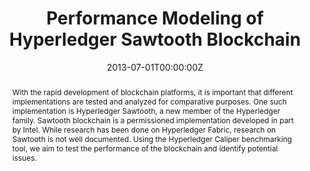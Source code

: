 ---
title: 'Performance Modeling of Hyperledger Sawtooth Blockchain'

# Authors
# If you created a profile for a user (e.g. the default `admin` user), write the username (folder name) here
# and it will be replaced with their full name and linked to their profile.
authors:
  - admin
  - Mark Patton
  - Hsinchun Chen

date: '2013-07-01T00:00:00Z'
doi: '10.1109/ISI.2019.8823238'

# Schedule page publish date (NOT publication's date).
publishDate: '2017-01-01T00:00:00Z'

# Publication type.
# Legend: 0 = Uncategorized; 1 = Conference paper; 2 = Journal article;
# 3 = Preprint / Working Paper; 4 = Report; 5 = Book; 6 = Book section;
# 7 = Thesis; 8 = Patent
publication_types: ['1']

# Publication name and optional abbreviated publication name.
publication: In *2019 IEEE International Conference on Intelligence and Security Informatics (ISI)*
publication_short: In *IEEE ISI*

abstract: With the rapid development of blockchain platforms, it is important that different implementations are tested and analyzed for comparative purposes. One such implementation is Hyperledger Sawtooth, a new member of the Hyperledger family. Sawtooth blockchain is a permissioned implementation developed in part by Intel. While research has been done on Hyperledger Fabric, research on Sawtooth is not well documented. Using the Hyperledger Caliper benchmarking tool, we aim to test the performance of the blockchain and identify potential issues.
# Summary. An optional shortened abstract.
#summary: Lorem ipsum dolor sit amet, consectetur adipiscing elit. Duis posuere tellus ac convallis placerat. Proin tincidunt magna sed ex sollicitudin condimentum.

tags:
- Blockchain
- Benchmarking
featured: false

# Custom links (uncomment lines below)
# links:
# - name: Custom Link
#   url: http://example.org

url_pdf: 'https://par.nsf.gov/servlets/purl/10172683'
#url_code: 'https://github.com/wowchemy/wowchemy-hugo-themes'
#url_dataset: 'https://github.com/wowchemy/wowchemy-hugo-themes'
#url_poster: ''
#url_project: ''
#url_slides: ''
#url_source: 'https://github.com/wowchemy/wowchemy-hugo-themes'
#url_video: 'https://youtube.com'

# Associated Projects (optional).
#   Associate this publication with one or more of your projects.
#   Simply enter your project's folder or file name without extension.
#   E.g. `internal-project` references `content/project/internal-project/index.md`.
#   Otherwise, set `projects: []`.
#projects:
#  - example

# Slides (optional).
#   Associate this publication with Markdown slides.
#   Simply enter your slide deck's filename without extension.
#   E.g. `slides: "example"` references `content/slides/example/index.md`.
#   Otherwise, set `slides: ""`.
# slides: example
---